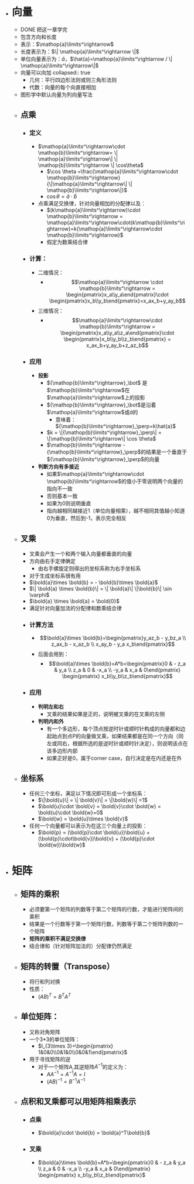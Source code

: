 - # 向量
	- DONE 把这一章学完
	- 包含方向和长度
	- 表示：$\mathop{a}\limits^\rightarrow$
	- 长度表示为：$\| \mathop{a}\limits^\rightarrow \|$
	- 单位向量表示为：$\hat{a}$，$\hat{a}=\mathop{a}\limits^\rightarrow / \| \mathop{a}\limits^\rightarrow\|$
	- 向量可以向加
	  collapsed:: true
		- 几何：平行四边形法则或则三角形法则
		- 代数：向量的每个向直接相加
	- 图形学中默认向量为列向量写法
	- ## 点乘
		- ### 定义
			- $\mathop{a}\limits^\rightarrow\cdot \mathop{b}\limits^\rightarrow= \| \mathop{a}\limits^\rightarrow\| \| \mathop{b}\limits^\rightarrow \| \cos\theta$
				- $\cos \theta =\frac{\mathop{a}\limits^\rightarrow\cdot \mathop{b}\limits^\rightarrow}{\|\mathop{a}\limits^\rightarrow\| \| \mathop{b}\limits^\rightarrow\|}$
				- $\cos \theta = \hat{a} \cdot \hat{b}$
			- 点乘满足交换律，针对向量相加的分配律以及：
				- $(k\mathop{a}\limits^\rightarrow)\cdot \mathop{b}\limits^\rightarrow = \mathop{a}\limits^\rightarrow\cdot(k\mathop{b}\limits^\rightarrow)=k(\mathop{a}\limits^\rightarrow\cdot \mathop{b}\limits^\rightarrow)$
				- 假定为数乘结合律
		- ### 计算：
			- 二维情况：
				- $$\mathop{a}\limits^\rightarrow \cdot \mathop{b}\limits^\rightarrow = \begin{pmatrix}x_a\\y_a\end{pmatrix}\cdot \begin{pmatrix}x_b\\y_b\end{pmatrix}=x_ax_b+y_ay_b$$
			- 三维情况：
				- $$\mathop{a}\limits^\rightarrow\cdot \mathop{b}\limits^\rightarrow = \begin{pmatrix}x_a\\y_a\\z_a\end{pmatrix}\cdot \begin{pmatrix}x_b\\y_b\\z_b\end{pmatrix} = x_ax_b+y_ay_b+z_az_b$$
		- ### 应用
			- **投影**
				- ${\mathop{b}\limits^\rightarrow}_\bot$ 是$\mathop{b}\limits^\rightarrow$在$\mathop{a}\limits^\rightarrow$上的投影
				- ${\mathop{b}\limits^\rightarrow}_\bot$是沿着$\mathop{a}\limits^\rightarrow$或$\hat{a}$的
					- 意味着：${\mathop{b}\limits^\rightarrow}_\perp=k\hat{a}$
				- $k = \|{\mathop{b}\limits^\rightarrow}_\perp\| = \|\mathop{b}\limits^\rightarrow\| \cos \theta$
				- $\mathop{b}\limits^\rightarrow - {\mathop{b}\limits^\rightarrow}_\perp$的结果是一个垂直于${\mathop{b}\limits^\rightarrow}_\perp$的向量
			- **判断方向有多接近**
				- 如果$\mathop{a}\limits^\rightarrow\cdot \mathop{b}\limits^\rightarrow$的值小于零说明两个向量的指向不一致
				- 否则基本一致
				- 如果为0则说明垂直
				- 指向越相同越接近1（单位向量相乘），越不相同其值越小知道0为垂直，然后到-1，表示完全相反
	- ## 叉乘
		- 叉乘会产生一个和两个输入向量都垂直的向量
		- 方向由右手定律确定
			- 由右手螺旋定则得出的坐标系称为右手坐标系
		- 对于生成坐标系很有用
		- $\bold{a}\times \bold{b} = - \bold{b}\times \bold{a}$
		- $\| \bold{a} \times \bold{b}\| = \| \bold{a}\| \|\bold{b}\| \sin \varphi$
		- $\bold{a} \times \bold{a} = \bold{0}$
		- 满足针对向量加法的分配律和数乘结合律
		- ### 计算方法
			- $$\bold{a}\times \bold{b}=\begin{pmatrix}y_az_b - y_bz_a \\ z_ax_b - x_az_b \\ x_ay_b - y_a x_b\end{pmatrix}$$
			- 后面会用到：
				- $$\bold{a}\times \bold{b}=A*b=\begin{pmatrix}0 & - z_a & y_a \\ z_a & 0 & -x_a \\ -y_a & x_a & 0\end{pmatrix} \begin{pmatrix} x_b\\y_b\\z_b\end{pmatrix}$$
		- ### 应用
			- **判明左和右**
				- 叉乘的结果如果是正的，说明被叉乘的在叉乘的左侧
			- **判明内和外**
				- 有一个多边形，每个顶点按逆时针或顺时针构成的向量都和边起始点到点P的向量做叉乘，如果结果都是在同一个方向（同左或同右，根据所选的是逆时针或顺时针决定），则说明该点在该多边形内部
				- 如果正好是0，属于corner case，自行决定是在内还是在外
	- ## 坐标系
		- 任何三个坐标，满足以下情况即可形成一个坐标系：
			- $\|\bold{u}\| = \| \bold{v}\| = \|\bold{w}\| =1$
			- $\bold{u}\cdot \bold{v} = \bold{v}\cdot \bold{w} = \bold{u}\cdot \bold{w}=0$
			- $\bold{w} = \bold{u}\times \bold{v}$
		- 任何一个向量都可以表示为在这三个向量上的投影：
			- $\bold{p} = (\bold{p}\cdot \bold{u})\bold{u} + (\bold{p}\cdot\bold{v})\bold{v} + (\bold{p}\cdot \bold{w})\bold{w}$
- # 矩阵
	- ## 矩阵的乘积
		- 必须要第一个矩阵的列数等于第二个矩阵的行数，才能进行矩阵间的乘积
		- 结果是一个行数等于第一个矩阵行数，列数等于第二个矩阵列数的一个矩阵
		- **矩阵的乘积不满足交换律**
		- 结合律和（针对矩阵加法的）分配律仍然满足
	- ## 矩阵的转置（Transpose）
		- 将行和列对换
		- 性质：
			- $(AB)^T = B^TA^T$
	- ## 单位矩阵：
		- 又称对角矩阵
		- 一个3*3的单位矩阵：
			- $I_{3\times 3}=\begin{pmatrix} 1&0&0\\0&1&0\\0&0&1\end{pmatrix}$
		- 用于寻找矩阵的逆
			- 对于一个矩阵A,其逆矩阵$A^{-1}$的定义为：
				- $AA^{-1} =A^{-1}A=I$
				- $(AB)^{-1}=B^{-1}A^{-1}$
	- ## 点积和叉乘都可以用矩阵相乘表示
		- ### 点乘
			- $\bold{a}\cdot \bold{b} = \bold{a}^T\bold{b}$
		- ### 叉乘
			- $\bold{a}\times \bold{b}=A*b=\begin{pmatrix}0 & - z_a & y_a \\ z_a & 0 & -x_a \\ -y_a & x_a & 0\end{pmatrix} \begin{pmatrix} x_b\\y_b\\z_b\end{pmatrix}$